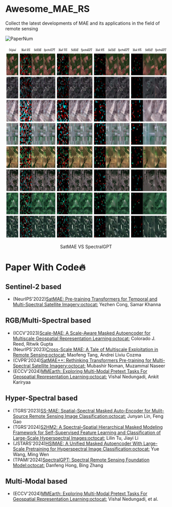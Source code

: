# Awesome_MAE_RS

Collect the latest developments of MAE and its applications in the field of remote sensing

<img src="https://img.shields.io/badge/Number%20of%20Papers-9-FF6F00" alt="PaperNum"/>

<p align="center"> <img width = "921" height = "600" src="SatMAEvsSpectralGPT.jpg" /> <p align="center">SatMAE VS SpectralGPT</p>

# Paper With Code🔥

  ## Sentinel-2 based
  + (NeurIPS'2022)[SatMAE: Pre-training Transformers for Temporal and Multi-Spectral Satellite Imagery](https://arxiv.org/abs/2207.08051)[:octocat:](https://github.com/sustainlab-group/SatMAE) Yezhen Cong, Samar Khanna
  
  ## RGB/Multi-Spectral based
  + (ICCV'2023)[Scale-MAE: A Scale-Aware Masked Autoencoder for Multiscale Geospatial Representation Learning](https://arxiv.org/abs/2212.14532)[:octocat:](https://github.com/bair-climate-initiative/scale-mae?tab=readme-ov-file) Colorado J. Reed, Ritwik Gupta
  + (NeurIPS'2023)[Cross-Scale MAE: A Tale of Multiscale Exploitation in Remote Sensing](https://openreview.net/forum?id=5oEVdOd6TV)[:octocat:](https://github.com/aicip/Cross-Scale-MAE) Maofeng Tang, Andrei Liviu Cozma
  + (CVPR'2024)[SatMAE++: Rethinking Transformers Pre-training for Multi-Spectral Satellite Imagery](https://arxiv.org/abs/2403.05419)[:octocat:](https://github.com/techmn/satmae_pp) Mubashir Noman, Muzammal Naseer
  + (ECCV'2024)[MMEarth: Exploring Multi-Modal Pretext Tasks For Geospatial Representation Learning](https://arxiv.org/abs/2405.02771)[:octocat:](https://github.com/vishalned/MMEarth-train) Vishal Nedungadi, Ankit Kariryaa
  
  ## Hyper-Spectral based
  + (TGRS'2023)[SS-MAE: Spatial-Spectral Masked Auto-Encoder for Mulit-Source Remote Sensing Image Classification](https://ieeexplore.ieee.org/document/10314566)[:octocat:](https://github.com/summitgao/SS-MAE) Junyan Lin, Feng Gao
  + (TGRS'2024)[S2HM2: A Spectral–Spatial Hierarchical Masked Modeling Framework for Self-Supervised Feature Learning and Classification of Large-Scale Hyperspectral Images](https://ieeexplore.ieee.org/document/10508226)[:octocat:](https://github.com/tulilin/S2HM2) Lilin Tu, Jiayi Li
  + (JSTARS'2024)[HSIMAE: A Unified Masked Autoencoder With Large-Scale Pretraining for Hyperspectral Image Classification](https://ieeexplore.ieee.org/document/10607879)[:octocat:](https://github.com/Ryan21wy/HSIMAE) Yue Wang, Ming Wen
  + (TPAMI'2024)[SpectralGPT: Spectral Remote Sensing Foundation Model](https://ieeexplore.ieee.org/document/10490262)[:octocat:](https://github.com/danfenghong/IEEE_TPAMI_SpectralGPT) Danfeng Hong, Bing Zhang

 ## Multi-Modal based
  + (ECCV'2024)[MMEarth: Exploring Multi-Modal Pretext Tasks For Geospatial Representation Learning](https://arxiv.org/abs/2405.02771)[:octocat:](https://github.com/vishalned/MMEarth-train) Vishal Nedungadi, et al.
